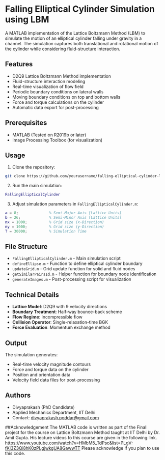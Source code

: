# Falling Elliptical Cylinder Simulation using LBM

A MATLAB implementation of the Lattice Boltzmann Method (LBM) to simulate the motion of an elliptical cylinder falling under gravity in a channel. The simulation captures both translational and rotational motion of the cylinder while considering fluid-structure interaction.

## Features

- D2Q9 Lattice Boltzmann Method implementation
- Fluid-structure interaction modeling
- Real-time visualization of flow field
- Periodic boundary conditions on lateral walls
- Moving boundary conditions on top and bottom walls
- Force and torque calculations on the cylinder
- Automatic data export for post-processing

## Prerequisites

- MATLAB (Tested on R2019b or later)
- Image Processing Toolbox (for visualization)

## Usage

1. Clone the repository:
```bash
git clone https://github.com/yourusername/falling-elliptical-cylinder-lbm.git
```

2. Run the main simulation:
```matlab
FallingEllipticalCylinder
```

3. Adjust simulation parameters in `FallingEllipticalCylinder.m`:
```matlab
a = 8;              % Semi-Major Axis [Lattice Units]
b = 26;             % Semi-Minor Axis [Lattice Units]
nx = 1000;          % Grid size (x-Direction)
ny = 1000;          % Grid size (y-Direction)
T = 30000;          % Simulation Time
```

## File Structure

- `FallingEllipticalCylinder.m` - Main simulation script
- `defineEllipse.m` - Function to define elliptical cylinder boundary
- `updateGrid.m` - Grid update function for solid and fluid nodes
- `getSimilarPairsId.m` - Helper function for boundary node identification
- `generateImages.m` - Post-processing script for visualization

## Technical Details

- **Lattice Model**: D2Q9 with 9 velocity directions
- **Boundary Treatment**: Half-way bounce-back scheme
- **Flow Regime**: Incompressible flow
- **Collision Operator**: Single-relaxation-time BGK
- **Force Evaluation**: Momentum exchange method

## Output

The simulation generates:
- Real-time velocity magnitude contours
- Force and torque data on the cylinder
- Position and orientation data
- Velocity field data files for post-processing

## Authors

- Divyaprakash (PhD Candidate)
- Applied Mechanics Department, IIT Delhi
- Contact: divyaprakash.poddar@gmail.com

##Acknowledgement
The MATLAB code is written as part of the Final project for the course on Lattice Boltzmann Method taught at IIT Delhi by Dr. Amit Gupta.
His lecture videos fo this course are given in the following link.
https://www.youtube.com/watch?v=HMbM5_TdPsc&list=PLgV-fKI3Z3Qi8hK0zPLgjwkgUA8GawwTT
Please acknowledge if you plan to use this code.

